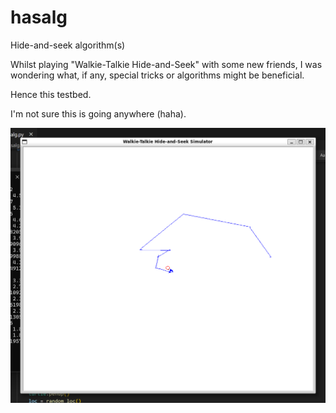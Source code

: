 # hasalg
Hide-and-seek algorithm(s)

Whilst playing "Walkie-Talkie Hide-and-Seek" with some new friends,
I was wondering what, if any, special tricks or algorithms might be beneficial.

Hence this testbed.

I'm not sure this is going anywhere (haha).

![An screenshot:](/screenshot.png)
